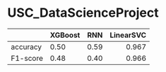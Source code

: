 # USC_DataScienceProject

|  | XGBoost | RNN | LinearSVC |
| :---- | ------ | :----------: | --------------------: |
| accuracy | 0.50 | 0.59 | 0.967 |
| F1-score | 0.48 | 0.40 | 0.966 |
